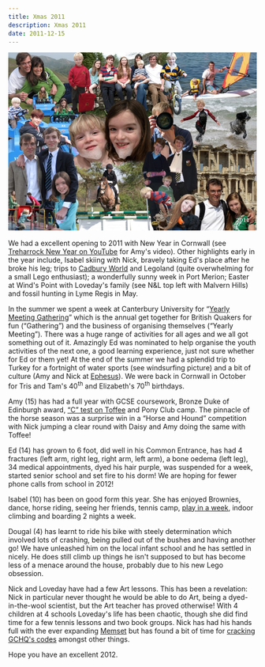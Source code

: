 ```yaml
---
title: Xmas 2011
description: Xmas 2011
date: 2011-12-15
---
```



<a href="large.jpg"><img src="small.jpg" alt="[Xmas 2011]" class="center" /></a>

<p>We had a excellent opening to 2011 with New Year in Cornwall (see <a href="http://youtu.be/ogCJ7tZLX2I">Treharrock New Year on YouTube</a> for Amy's  video). Other highlights early in the year include, Isabel skiing with Nick, bravely taking Ed's place after he broke his leg; trips to <a href="http://www.cadburyworld.co.uk">Cadbury World</a> and Legoland (quite overwhelming for a small Lego enthusiast); a wonderfully sunny week in Port Merion; Easter at Wind's Point with Loveday's family (see N&amp;L top left with Malvern Hills) and fossil hunting in Lyme Regis in May.</p>

<p>In the summer we spent a week at Canterbury University for “<a href="http://www.quaker.org.uk/ymg">Yearly Meeting Gathering</a>” which is the annual get together for British Quakers for fun (“Gathering”) and the business of organising themselves (“Yearly Meeting”).  There was a huge range of activities for all ages and we all got something out of it.  Amazingly Ed was nominated to help organise the youth activities of the next one, a good learning experience, just not sure whether for Ed or them yet!  At the end of the summer we had a splendid trip to Turkey for a fortnight of water sports (see windsurfing picture) and a bit of culture (Amy and Nick at <a href="http://en.wikipedia.org/wiki/Ephesus">Ephesus</a>).  We were back in Cornwall in October for Tris and Tam's 40<sup>th</sup> and Elizabeth's 70<sup>th</sup> birthdays.</p>

<p>Amy (15) has had a full year with GCSE coursework, Bronze Duke of Edinburgh award, <a href="http://www.pcuk.org/index.php/tests_and_achievements/efficiency_tests/c_standard/">“C” test on Toffee</a> and Pony Club camp.  The pinnacle of the horse season was a surprise win in a “Horse and Hound” competition with Nick jumping a clear round with Daisy and Amy doing the same with Toffee!</p>

<p>Ed (14) has grown to 6 foot, did well in his Common Entrance, has had 4 fractures (left arm, right leg, right arm, left arm), a bone oedema (left leg), 34 medical appointments, dyed his hair purple, was suspended for a week, started senior school and set fire to his dorm! We are hoping for fewer phone calls from school in 2012!</p>

<p>Isabel (10) has been on good form this year. She has enjoyed Brownies, dance, horse riding, seeing her friends, tennis camp, <a href="http://www.yvonne-arnaud.co.uk/youth-theatre/groups-and-classes">play in a week</a>, indoor climbing and boarding 2 nights a week.</p>

<p>Dougal (4) has learnt to ride his bike with steely determination which involved lots of crashing, being pulled out of the bushes and having another go!  We have unleashed him on the local infant school and he has settled in nicely.  He does still climb up things he isn't supposed to but has become less of a menace around the house, probably due to his new Lego obsession.</p>

<p>Nick and Loveday have had a few Art lessons. This has been a revelation: Nick in particular never thought he would be able to do Art, being a dyed-in-the-wool scientist, but the Art teacher has proved otherwise! With 4 children at 4 schools Loveday's life has been chaotic, though she did find time for a few tennis lessons and two book groups.  Nick has had his hands full with the ever expanding <a href="http://www.memset.com/">Memset</a> but has found a bit of time for <a href="/nick/articles/how-i-solved-the-gchq-challenge/">cracking GCHQ's codes</a> amongst other things.</p>

<p>Hope you have an excellent 2012.</p>
